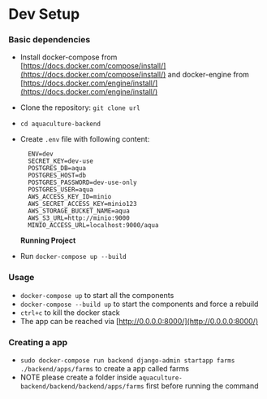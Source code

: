 # Dev Setup

### Basic dependencies

* Install docker-compose from [https://docs.docker.com/compose/install/](https://docs.docker.com/compose/install/) and docker-engine from [https://docs.docker.com/engine/install/](https://docs.docker.com/engine/install/)
* Clone the repository: `git clone url`
* `cd aquaculture-backend`
* Create `.env` file with following content:

  ```text
    ENV=dev
    SECRET_KEY=dev-use
    POSTGRES_DB=aqua
    POSTGRES_HOST=db
    POSTGRES_PASSWORD=dev-use-only
    POSTGRES_USER=aqua
    AWS_ACCESS_KEY_ID=minio
    AWS_SECRET_ACCESS_KEY=minio123
    AWS_STORAGE_BUCKET_NAME=aqua
    AWS_S3_URL=http://minio:9000
    MINIO_ACCESS_URL=localhost:9000/aqua
  ```

  **Running Project**

* Run `docker-compose up --build`

### Usage

* `docker-compose up` to start all the components
* `docker-compose --build up` to start the components and force a rebuild
* `ctrl+c` to kill the docker stack
* The app can be reached via [http://0.0.0.0:8000/](http://0.0.0.0:8000/)

### Creating a app

* `sudo docker-compose run backend django-admin startapp farms ./backend/apps/farms` to create a app called farms
* NOTE please create a folder inside `aquaculture-backend/backend/backend/apps/farms` first before running the command

